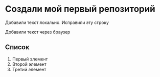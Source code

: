 # Создали мой первый репозиторий

Добавили текст локально. Исправили эту строку

Добавили текст через браузер

## Список
1. Первый элемент
2. Второй элемент
3. Третий элемент